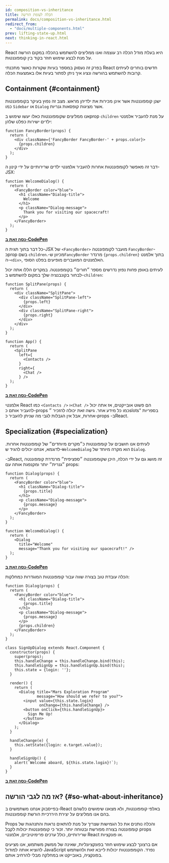 ```yaml
---
id: composition-vs-inheritance
title: הכלה לעומת הורשה
permalink: docs/composition-vs-inheritance.html
redirect_from:
  - "docs/multiple-components.html"
prev: lifting-state-up.html
next: thinking-in-react.html
---
```


React היא בעלת מודל הכלה רב עוצמה ואנו ממליצים להשתמש בהכלה במקום הורשה על מנת לבצע שימוש חוזר בקוד בין קומפוננטות.

בפרק זה נעסוק במספר בעיות שקורות כאשר מתכנתי React חדשים בוחרים לעיתים קרובות להשתמש בהורשה ונציג איך ניתן לפתור בעיות אלו באמצעות הכלה.

## Containment {#containment}

ישנן קומפוננטות אשר אינן מכירות את ילדיהן מראש. מצב זה נפוץ בעיקר בקומפוננטות כמו `Sidebar` או `Dialog` אשר מציגות קופסאות גנריות.

אנו ממליצים שקומפוננטות כאלו יעשו שימוש בprop `children` על מנת להעביר אלמנטי ילדים ישירות כפלט שלהן:

```js{4}
function FancyBorder(props) {
  return (
    <div className={'FancyBorder FancyBorder-' + props.color}>
      {props.children}
    </div>
  );
}
```

דבר זה מאפשר לקומפוננטות אחרות להעביר אלמנטי ילדים שרירותיים על ידי קינון ה-JSX:

```js{4-9}
function WelcomeDialog() {
  return (
    <FancyBorder color="blue">
      <h1 className="Dialog-title">
        Welcome
      </h1>
      <p className="Dialog-message">
        Thank you for visiting our spacecraft!
      </p>
    </FancyBorder>
  );
}
```

**[נסה זאת ב-CodePen](https://codepen.io/gaearon/pen/ozqNOV?editors=0010)**

כל דבר בתוך תגית ה-JSX של `<FancyBorder>` מועבר לקומפוננטה `FancyBorder`-כprop בשם `children`.-מכיוון ש`FancyBorder` מרנדר `{props.children}` בתוך אלמנט ה-`<div>`, האלמנטים המועברים מופיעים בפלט הסופי.

לעיתים באופן פחות נפוץ נדרשים מספר ״חורים״ בקומפוננטה. במקרים הללו אתה יכול לבחור בקונבנציה שלך במקום להשתמש ב-`children`:

```js{5,8,18,21}
function SplitPane(props) {
  return (
    <div className="SplitPane">
      <div className="SplitPane-left">
        {props.left}
      </div>
      <div className="SplitPane-right">
        {props.right}
      </div>
    </div>
  );
}

function App() {
  return (
    <SplitPane
      left={
        <Contacts />
      }
      right={
        <Chat />
      } />
  );
}
```

[**נסה זאת ב-CodePen**](https://codepen.io/gaearon/pen/gwZOJp?editors=0010)

אלמנטי React כמו `<Contacts />` ו`<Chat />` הם פשוט אובייקטים, אז אתה יכול להעביר אותם כ-props כמו כל מידע אחר. גישה זאת יכולה להזכיר ״slots" בספריות אחרות, אבל אין הגבלות לגבי מה שניתן להעביר כ-props -בReact.

## Specialization {#specialization}

לעיתים אנו חושבים על קומפוננטות כ״מקרים מיוחדים״ של קומפוננטות אחרות. לדוגמא, אנחנו יכולים להגיד ש-`WelcomeDialog` הוא מקרה מיוחד של `Dialog`.

-בReact, זה מושג גם על ידי הכלה, היכן שקומפוננטה ״ספציפית״ מרנדרת קומפוננטה ״גנרית״ יותר ומקנפגת אותה עם props:

```js{5,8,16-18}
function Dialog(props) {
  return (
    <FancyBorder color="blue">
      <h1 className="Dialog-title">
        {props.title}
      </h1>
      <p className="Dialog-message">
        {props.message}
      </p>
    </FancyBorder>
  );
}

function WelcomeDialog() {
  return (
    <Dialog
      title="Welcome"
      message="Thank you for visiting our spacecraft!" />
  );
}
```

[**נסה זאת ב-CodePen**](https://codepen.io/gaearon/pen/kkEaOZ?editors=0010)

הכלה עובדת טוב בצורה שווה עבור קומפוננטות המוגדרות כמחלקות:

```js{10,27-31}
function Dialog(props) {
  return (
    <FancyBorder color="blue">
      <h1 className="Dialog-title">
        {props.title}
      </h1>
      <p className="Dialog-message">
        {props.message}
      </p>
      {props.children}
    </FancyBorder>
  );
}

class SignUpDialog extends React.Component {
  constructor(props) {
    super(props);
    this.handleChange = this.handleChange.bind(this);
    this.handleSignUp = this.handleSignUp.bind(this);
    this.state = {login: ''};
  }

  render() {
    return (
      <Dialog title="Mars Exploration Program"
              message="How should we refer to you?">
        <input value={this.state.login}
               onChange={this.handleChange} />
        <button onClick={this.handleSignUp}>
          Sign Me Up!
        </button>
      </Dialog>
    );
  }

  handleChange(e) {
    this.setState({login: e.target.value});
  }

  handleSignUp() {
    alert(`Welcome aboard, ${this.state.login}!`);
  }
}
```

[**נסה זאת ב-CodePen**](https://codepen.io/gaearon/pen/gwZbYa?editors=0010)

## אז מה לגבי הורשה? {#so-what-about-inheritance}

בפייסבוק אנחנו משתמשים ב-React באלפי קומפוננטות, ולא מצאנו שימושים כלשהם בהם אנו ממליצים על יצירת היררכיית הורשת קומפוננטות.

Props והכלה נותנים את כל הגמישות שצריך על מנת להתאים נראות והתנהגות של קומפוננטה בצורה מפורשת ובטוחה יותר. זכור כי קומפוננטות יכולות לקבל props שרירותיים, כולל ערכים פרימיטיביים, אלמנטי React או פונקציות.

אם ברצונך לבצע שימוש חוזר בפונקציונליות, שאינה של ממשק משתמש, אנו מציעים להוציא אותה למודול JavaScript נפרד. הקומפוננטות יכולות לייבא זאת ולהשתמש בפונקציה, באובייקט או במחלקה מבלי להרחיב אותם.
